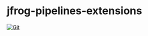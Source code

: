 # jfrog-pipelines-extensions

[![Git](https://app.soluble.cloud/api/v1/public/badges/5e435b74-cb89-42e6-b7b5-32689c7f92a3.svg?orgId=604336610407)](https://app.soluble.cloud/repos/details/github.com/jefferyfry/jfrog-pipelines-extensions?orgId=604336610407)  